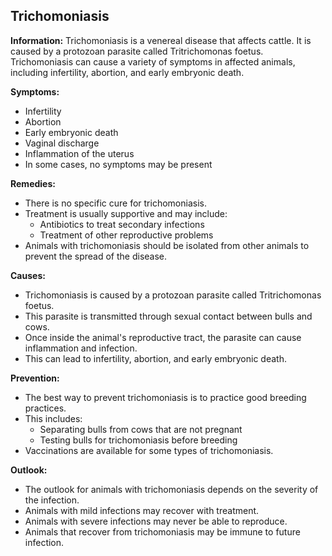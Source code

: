 ## Trichomoniasis

**Information:** Trichomoniasis is a venereal disease that affects cattle. It is caused by a protozoan parasite called Tritrichomonas foetus. Trichomoniasis can cause a variety of symptoms in affected animals, including infertility, abortion, and early embryonic death.

**Symptoms:**

* Infertility
* Abortion
* Early embryonic death
* Vaginal discharge
* Inflammation of the uterus
* In some cases, no symptoms may be present

**Remedies:**

* There is no specific cure for trichomoniasis.
* Treatment is usually supportive and may include:
    * Antibiotics to treat secondary infections
    * Treatment of other reproductive problems
* Animals with trichomoniasis should be isolated from other animals to prevent the spread of the disease.

**Causes:**

* Trichomoniasis is caused by a protozoan parasite called Tritrichomonas foetus.
* This parasite is transmitted through sexual contact between bulls and cows.
* Once inside the animal's reproductive tract, the parasite can cause inflammation and infection.
* This can lead to infertility, abortion, and early embryonic death.

**Prevention:**

* The best way to prevent trichomoniasis is to practice good breeding practices.
* This includes:
    * Separating bulls from cows that are not pregnant
    * Testing bulls for trichomoniasis before breeding
* Vaccinations are available for some types of trichomoniasis.

**Outlook:**

* The outlook for animals with trichomoniasis depends on the severity of the infection.
* Animals with mild infections may recover with treatment.
* Animals with severe infections may never be able to reproduce.
* Animals that recover from trichomoniasis may be immune to future infection.
